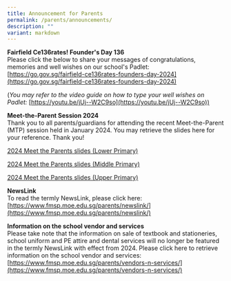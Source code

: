 ```yaml
---
title: Announcement for Parents
permalink: /parents/announcements/
description: ""
variant: markdown
---
```

**Fairfield Ce136rates! Founder's Day 136**
<br>Please click the below to share your messages of congratulations, memories and well wishes on our school's Padlet:
[https://go.gov.sg/fairfield-ce136rates-founders-day-2024](https://go.gov.sg/fairfield-ce136rates-founders-day-2024)

(*You may refer to the video guide on how to type your well wishes on Padlet:*
[https://youtu.be/jUj--W2C9so](https://youtu.be/jUj--W2C9so))

**Meet-the-Parent Session 2024**
<br>Thank you to all parents/guardians for attending the recent Meet-the-Parent (MTP) session held in January 2024. You may retrieve the slides here for your reference. Thank you!

[2024 Meet the Parents slides (Lower Primary)](/files/2024/2024_FMSP_MTP_LP__For_Parents_.pdf)

[2024 Meet the Parents slides (Middle Primary)](/files/2024/2024_FMSP_MTP_MP__For_Parents_.pdf)

[2024 Meet the Parents slides (Upper Primary)](/files/2024/2024_FMSP_MTP_UP__For_Parents_.pdf)

**NewsLink**
<br>To read the termly NewsLink, please click here:
[https://www.fmsp.moe.edu.sg/parents/newslink/](https://www.fmsp.moe.edu.sg/parents/newslink/)

**Information on the school vendor and services**
<br>Please take note that the information on sale of textbook and stationeries, school uniform and PE attire and dental services will no longer be featured in the termly NewsLink with effect from 2024. Please click here to retrieve information on the school vendor and services: 
[https://www.fmsp.moe.edu.sg/parents/vendors-n-services/](https://www.fmsp.moe.edu.sg/parents/vendors-n-services/)